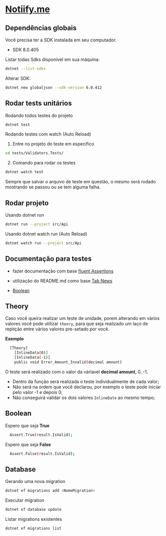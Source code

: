 # [Notiify.me](https://www.notiify.me/)

## Dependências globais

Você precisa ter a SDK instalada em seu computador.

- SDK 8.0.405

Listar todas Sdks disponível em sua máquina:

```bash
dotnet --list-sdks
```

Alterar SDK:

```bash
dotnet new globaljson --sdk-version 6.0.412
```


## Rodar tests unitários

Rodando todos testes do projeto
```bash
dotnet test
```

Rodando testes com watch (Auto Reload)

1. Entre no projeto do teste em especifico
```bash
cd tests/Validators.Tests/
```
2. Comando para rodar os testes
```bash
dotnet watch test
```

Sempre que salvar o arquivo de teste em questão, o mesmo será rodado mostrando se passou ou se tem alguma falha.


## Rodar projeto

Usando dotnet run
```bash
dotnet run --project src/Api
```

Usando dotnet watch run (Auto Reload)
```bash
dotnet watch run --project src/Api
```

## Documentação para testes

- fazer documentação com base [fluent Assertions](https://fluentassertions.com/introduction)
- utilização do README.md como base [Tab News](https://raw.githubusercontent.com/filipedeschamps/tabnews.com.br/refs/heads/main/README.md)


- [Boolean](#boolean)

## Theory
Caso você queira realizar um teste de unidade, porem alterando em vários valores você pode utilizar ``theory``, para que
seja realizado um laço de repitção entre vários valores pre-setado por você.

**Exemplo**
```bash
  [Theory]
    [InlineData(0)]
    [InlineData(-1)]
    public void Error_Amount_Invalid(decimal amount)
```

O teste será realizado com o valor da váriavel **decimal amount**, 0, -1.
- Dentro da função será realizada o teste individualmente de cada valor;
- Não será na ordem que você declarou, por exemplo o teste pode iniciar pelo valor -1 e depois 0;
- Não conseguirá validar os dois valores ``InlineDate`` ao mesmo tempo;

## Boolean

Espero que seja **True**
```bash
  Assert.True(result.IsValid);
```

Espero que seja **False**
```bash
  Assert.False(result.IsValid);
```

## Database

Gerando uma nova migration

```bash
dotnet ef migrations add <NomeMigration>
```


Executar migration

```bash
dotnet ef database update
```

Listar migrations existentes


```bash
dotnet ef migrations list
```